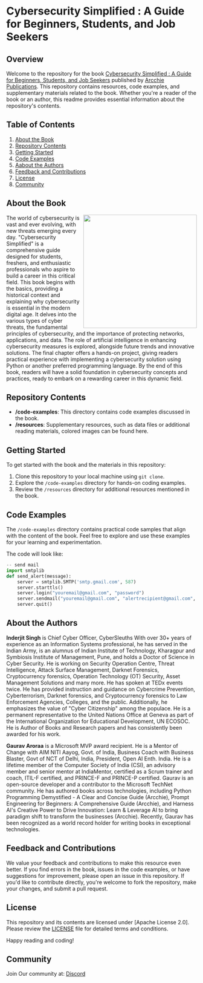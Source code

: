 # Cybersecurity Simplified : A Guide for Beginners, Students, and Job Seekers

## Overview

Welcome to the repository for the book [Cybersecurity Simplified : A Guide for Beginners, Students, and Job Seekers](https://www.amazon.com/dp/B0D95XJ2RK) published by [Arcchie Publications](https://arcchieonline.com). This repository contains resources, code examples, and supplementary materials related to the book. Whether you're a reader of the book or an author, this readme provides essential information about the repository's contents.

## Table of Contents

1. [About the Book](#about-the-book)
2. [Repository Contents](#repository-contents)
3. [Getting Started](#getting-started)
4. [Code Examples](#code-examples)
5. [Aabout the Authors](#about-the-authors)
6. [Feedback and Contributions](#feedback-and-contributions)
7. [License](#license)
8. [Community](#community)

## About the Book
<a href="https://arcchieonline.com/books"><img src="/resources/9788197419065_Thumbnail.jpg" height="300px" align="right"></a>
The world of cybersecurity is vast and ever evolving, with new threats emerging every day. "Cybersecurity Simplified" is a comprehensive guide designed for students, freshers, and enthusiastic professionals who aspire to build a career in this critical field. This book begins with the basics, providing a historical context and explaining why cybersecurity is essential in the modern digital age. It delves into the various types of cyber threats, the fundamental principles of cybersecurity, and the importance of protecting networks, applications, and data. The role of artificial intelligence in enhancing cybersecurity measures is explored, alongside future trends and innovative solutions. The final chapter offers a hands-on project, giving readers practical experience with implementing a cybersecurity solution using Python or another preferred programming language. By the end of this book, readers will have a solid foundation in cybersecurity concepts and practices, ready to embark on a rewarding career in this dynamic field.

## Repository Contents

- **/code-examples**: This directory contains code examples discussed in the book.
- **/resources**: Supplementary resources, such as data files or additional reading materials, colored images can be found here.
  
## Getting Started

To get started with the book and the materials in this repository:

1. Clone this repository to your local machine using `git clone`.
2. Explore the `/code-examples` directory for hands-on coding examples.
3. Review the `/resources` directory for additional resources mentioned in the book.

## Code Examples

The `/code-examples` directory contains practical code samples that align with the content of the book. Feel free to explore and use these examples for your learning and experimentation.

The code will look like:
```python
-- send mail
import smtplib
def send_alert(message):
    server = smtplib.SMTP('smtp.gmail.com', 587)
    server.starttls()
    server.login("youremail@gmail.com", "password")
    server.sendmail("youremail@gmail.com", "alertrecipient@gmail.com", message)
    server.quit()
```

## About the Authors

**Inderjit Singh** is Chief Cyber Officer, CyberSleuths With over 30+ years of experience as an Information Systems professional, he has served in the Indian Army, is an alumnus of Indian Institute of Technology, Kharagpur and Symbiosis Institute of Management, Pune, and holds a Doctor of Science in Cyber Security. He is working on Security Operation Centre, Threat Intelligence, Attack Surface Management, Darknet Forensics, Cryptocurrency forensics, Operation Technology (OT) Security, Asset Management Solutions and many more. He has spoken at TEDx events twice. He has provided instruction and guidance on Cybercrime Prevention, Cyberterrorism, Darknet forensics, and Cryptocurrency forensics to Law Enforcement Agencies, Colleges, and the public. Additionally, he emphasizes the value of "Cyber Citizenship" among the populace. He is a permanent representative to the United Nations Office at Geneva as part of the International Organization for Educational Development, UN ECOSOC. He is Author of Books and Research papers and has consistently been awarded for his work. 

**Gaurav Aroraa** is a Microsoft MVP award recipient. He is a Mentor of Change with AIM NITI Aayog, Govt. of India, Business Coach with Business Blaster, Govt of NCT of Delhi, India, President, Open AI Enth. India. He is a lifetime member of the Computer Society of India (CSI), an advisory member and senior mentor at IndiaMentor, certified as a Scrum trainer and coach, ITIL-F certified, and PRINCE-F and PRINCE-P certified. Gaurav is an open-source developer and a contributor to the Microsoft TechNet community. He has authored books across technologies, including Python Programming Demystified - A Clear and Concise Guide (Arcchie), Prompt Engineering for Beginners: A Comprehensive Guide (Arcchie), and Harness AI's Creative Power to Drive Innovation: Learn & Leverage AI to bring paradigm shift to transform the businesses (Arcchie). Recently, Gaurav has been recognized as a world record holder for writing books in exceptional technologies.

## Feedback and Contributions

We value your feedback and contributions to make this resource even better. If you find errors in the book, issues in the code examples, or have suggestions for improvement, please open an issue in this repository. If you'd like to contribute directly, you're welcome to fork the repository, make your changes, and submit a pull request.

## License

This repository and its contents are licensed under [Apache License 2.0]. Please review the [LICENSE](LICENSE) file for detailed terms and conditions.

Happy reading and coding!

## Community
Join Our community at: [Discord](https://discord.gg/z26SenmpEt)

